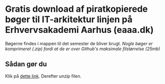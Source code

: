 # Gratis download af piratkopierede bøger til IT-arkitektur linjen på Erhvervsakademi Aarhus (eaaa.dk)
Bøgerne findes i mappen til det semester de bliver brugt.
_Nogle bøger er komprimeret (.zip) fordi at de er over Github's maksimale filstørrelse (25mb)_
## Sådan gør du
Klik på [dette link](https://github.com/peterhn92/download-it-arkitektur-boeger-gratis/archive/main.zip). Derefter unzip filen.
